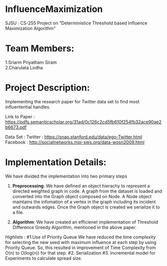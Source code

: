 # InfluenceMaximization
 SJSU : CS-255 Project on "Deterministice Threshold based Influence Maximization Algorithm"
 
 # Team Members:
   1.Sriarm Priyatham Siram <br />
   2.Charulata Lodha

 # Project Description:
 Implementing the research paper for Twitter data set to find most influentential handles.
 
 Link to Paper : https://pdfs.semanticscholar.org/31ad/0c126c2cd5fb610f254fb32ace90ae2b6673.pdf
 
 Data Set :
 Twitter : https://snap.stanford.edu/data/ego-Twitter.html
 Facebook : http://socialnetworks.mpi-sws.org/data-wosn2009.html
 
 
 # Implementation Details:
   We have divided the implementation into two primary steps
   1. **Preprocessing**: We have defined an object hierachy to represent a directed weighted graph in code. A graph from the dataset is loaded and converted into the Graph object composed on Node. A Node object maintains the infomation of a vertex in the graph including its incident and outwards edges. Once the Graph object is created we serialize it to a file.
   
   2. **Algorithm**: We have created an efficienet implementation of Threshold Difference Greedy Algorithm, mentioned in the above paper. 
   
   *Highlists* : 
   #1.Use of Priority Queue
   We have reduced the time complexity for selecting the new seed with maximum influence at each step by using Priority Queue. So, this resulted in improvement of Time Complexity from O(n) to O(log(n)) for that step.
   #2. Serialization
   #3. Incremental model for Experiments to calculate spread size.
